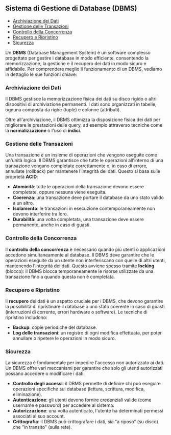 ## Sistema di Gestione di Database (DBMS) <!-- omit in toc -->

- [Archiviazione dei Dati](#archiviazione-dei-dati)
- [Gestione delle Transazioni](#gestione-delle-transazioni)
- [Controllo della Concorrenza](#controllo-della-concorrenza)
- [Recupero e Ripristino](#recupero-e-ripristino)
- [Sicurezza](#sicurezza)

Un **DBMS** (Database Management System) è un software complesso progettato per gestire i database in modo efficiente, consentendo la memorizzazione, la gestione e il recupero dei dati in modo sicuro e affidabile. Per comprendere meglio il funzionamento di un DBMS, vediamo in dettaglio le sue funzioni chiave:

### Archiviazione dei Dati

Il DBMS gestisce la memorizzazione fisica dei dati su disco rigido o altri dispositivi di archiviazione permanenti. I dati sono organizzati in tabelle, ognuna composta da righe (tuple) e colonne (attributi).

Oltre all'archiviazione, il DBMS ottimizza la disposizione fisica dei dati per migliorare le prestazioni delle query, ad esempio attraverso tecniche come la **normalizzazione** o l'uso di **indici**.

### Gestione delle Transazioni

Una transazione è un insieme di operazioni che vengono eseguite come un'unità logica. Il DBMS garantisce che tutte le operazioni all'interno di una transazione vengano completate correttamente o, in caso di errore, annullate (rollback) per mantenere l'integrità dei dati. Questo si basa sulle proprietà **ACID**:

- **Atomicità**: tutte le operazioni della transazione devono essere completate, oppure nessuna viene eseguita.
- **Coerenza**: una transazione deve portare il database da uno stato valido a un altro.
- **Isolamento**: le transazioni in esecuzione contemporaneamente non devono interferire tra loro.
- **Durabilità**: una volta completata, una transazione deve essere permanente, anche in caso di guasti.

### Controllo della Concorrenza

Il **controllo della concorrenza** è necessario quando più utenti o applicazioni accedono simultaneamente al database. Il DBMS deve garantire che le operazioni eseguite da un utente non interferiscano con quelle di altri utenti, mantenendo l'integrità dei dati. Questo avviene spesso tramite **locking** (blocco): il DBMS blocca temporaneamente le risorse utilizzate da una transazione fino a quando questa non è completata.

### Recupero e Ripristino

Il **recupero** dei dati è un aspetto cruciale per i DBMS, che devono garantire la possibilità di ripristinare il database a uno stato coerente in caso di guasti (interruzioni di corrente, errori hardware o software). Le tecniche di ripristino includono:

- **Backup**: copie periodiche del database.
- **Log delle transazioni**: un registro di ogni modifica effettuata, per poter annullare o ripetere le operazioni in modo sicuro.

### Sicurezza

La sicurezza è fondamentale per impedire l'accesso non autorizzato ai dati. Un DBMS offre vari meccanismi per garantire che solo gli utenti autorizzati possano accedere o modificare i dati:

- **Controllo degli accessi**: il DBMS permette di definire chi può eseguire operazioni specifiche sul database (lettura, scrittura, modifica, eliminazione).
- **Autenticazione**: gli utenti devono fornire credenziali valide (come username e password) per accedere al sistema.
- **Autorizzazione**: una volta autenticato, l'utente ha determinati permessi associati al suo account.
- **Crittografia**: il DBMS può crittografare i dati, sia "a riposo" (su disco) che "in transito" (sulla rete).

